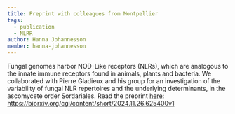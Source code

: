 ```yaml
---
title: Preprint with colleagues from Montpellier
tags:
  - publication
  - NLRR
author: Hanna Johannesson
member: hanna-johannesson
---
```


Fungal genomes harbor NOD-Like receptors (NLRs), which are analogous to the innate immune receptors found in animals, plants and bacteria. We collaborated with Pierre Gladieux and his group for an investigation of the variability of fungal NLR repertoires and the underlying determinants, in the ascomycete order Sordariales. Read the preprint <a href="https://biorxiv.org/cgi/content/short/2024.11.26.625400v1">here</a>: https://biorxiv.org/cgi/content/short/2024.11.26.625400v1
